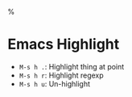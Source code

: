 %

# Emacs Highlight

- `M-s h .`: Highlight thing at point
- `M-s h r`: Highlight regexp
- `M-s h u`: Un-highlight

